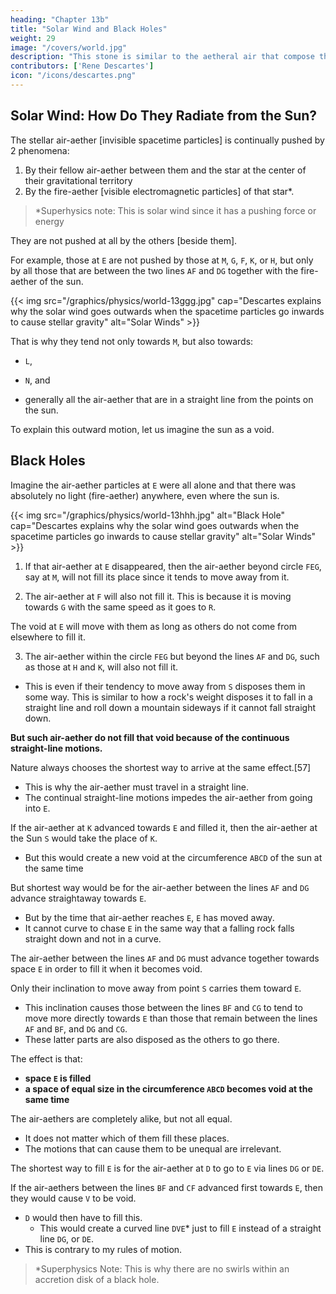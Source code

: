 ```yaml
---
heading: "Chapter 13b"
title: "Solar Wind and Black Holes"
weight: 29
image: "/covers/world.jpg"
description: "This stone is similar to the aetheral air that compose the heavens"
contributors: ['Rene Descartes']
icon: "/icons/descartes.png"
---
```



## Solar Wind: How Do They Radiate from the Sun? 

The stellar air-aether [invisible spacetime particles] is continually pushed by 2 phenomena:

1. By their fellow air-aether between them and the star at the center of their gravitational territory 
2. By the fire-aether [visible electromagnetic particles] of that star*.

> *Superhysics note: This is solar wind since it has a pushing force or energy


They are not pushed at all by the others [beside them].

For example, those at `E` are not pushed by those at `M`, `G`, `F`, `K`, or `H`, but only by all those that are between the two lines `AF` and `DG` together with the fire-aether of the sun. 


{{< img src="/graphics/physics/world-13ggg.jpg" cap="Descartes explains why the solar wind goes outwards when the spacetime particles go inwards to cause stellar gravity" alt="Solar Winds" >}}


That is why they tend not only towards `M`, but also towards:
- `L`,
- `N`, and
- generally all the air-aether that are in a straight line from the points on the sun.

  <!-- which the rays or straight lines, coming from some part of the sun and passing through the place where the parts are.* -->

<!-- > *Translator's Note: We should modify the diagram here. `E` is a point, the apex of the visual cone `EAD`. By taking a neighborhood of points about `E`, Descartes generates a space, which he also calls `E`. The light coming to that space is the light contained in all the visual cones having a vertex in the space and a base in the sun, i.e. it is the light contained in the truncated cone FADG, where F and G should lie at the upper corners of the space, as shown in the following figure The whole argument seems motivated solely by the need to have a person's eye at E see the whole disk of the sun. -->

To explain this outward motion, let us imagine the sun as a void.  


## Black Holes

Imagine the air-aether particles at `E` were all alone and that there was absolutely no light (fire-aether) anywhere, even where the sun is.

{{< img src="/graphics/physics/world-13hhh.jpg" alt="Black Hole" cap="Descartes explains why the solar wind goes outwards when the spacetime particles go inwards to cause stellar gravity" alt="Solar Winds" >}}

1. If that air-aether at `E` disappeared, then the air-aether beyond circle `FEG`, say at `M`, will not fill its place since it tends to move away from it.

2. The air-aether at `F` will also not fill it. This is because it is moving towards `G` with the same speed as it goes to `R`.

The void at `E` will move with them as long as others do not come from elsewhere to fill it. 

3. The air-aether within the circle `FEG` but beyond the lines `AF` and `DG`, such as those at `H` and `K`, will also not fill it.
- This is even if their tendency to move away from `S` disposes them in some way. This is similar to how a rock's weight disposes it to fall in a straight line and roll down a mountain sideways if it cannot fall straight down. 

**But such air-aether do not fill that void because of the continuous straight-line motions.**

<!-- We know that a body is being pushed by other bodies when we see them actually advancing toward the place where it is in order to fill the place in the case that it is void. -->
<!-- [56] -->

<!-- Imagine that the parts of the aethereal air -->
 <!-- second element --> 
<!-- at `E` are removed from it and, having posited that, to note in the first place that none of 


Then note in the second place also that those in that circle, to wit, at T are no more disposed to do so; for, even though they really move from T toward G along the course of the whole heaven, nevertheless, because those at `F` also move with the same speed toward `R`, the space `E` (which one must imagine to be mobile like them) will not fail to remain void between G and F,  -->

<!-- Those that are below that circle but that are not contained between the lines `AF` and `DG` (such as those at `H` and `K`) also do not move in any way towards space `E` to fill it, even though the inclination they have to move away from point `S` disposes them in some way to do so (as the weight of a stone disposes it, not only to descend along a straight line in the free air, but also to roll sideways on the slope of a mountain in the case that it cannot descend any other way).	 -->

Nature always chooses the shortest way to arrive at the same effect.[57] 
- This is why the air-aether must travel in a straight line.
- The continual straight-line motions impedes the air-aether from going into `E`. 
<!-- that space. -->


If the air-aether at `K` advanced towards `E` and filled it, then the air-aether at the Sun `S` would take the place of `K`.
- But this would create a new void at the circumference `ABCD` of the sun at the same time
<!-- fill in that place  advance at the same instant towards the place which they were leaving. -->

<!-- Hence, the effect of their motion would be only that space `E` would be filled.
- There would be another of equal size in  that would become void .  -->

But shortest way would be for the air-aether between the lines `AF` and `DG` advance straightaway towards `E`.
- But by the time that air-aether reaches `E`, `E` has moved away.
- It cannot curve to chase `E` in the same way that a falling rock falls straight down and not in a curve.  

<!-- - Consequently, when there is nothing impeding the air-aether between the lines `AF` and `DG` from filling `E`, the others do not tend at all towards `E`, no more than a stone ever tends to fall obliquely toward the center of the earth when it can fall in a straight line. -->



The air-aether between the lines `AF` and `DG` must advance together towards space `E` in order to fill it when it becomes void.

Only their inclination to move away from point `S` carries them toward `E`.
- This inclination causes those between the lines `BF` and `CG` to tend to move more directly towards `E` than those that remain between the lines `AF` and `BF`, and `DG` and `CG`.
- These latter parts are also disposed as the others to go there.

The effect is that:
- **space `E` is filled**
- **a space of equal size in the circumference `ABCD` becomes void at the same time**

The air-aethers are completely alike, but not all equal.
- It does not matter which of them fill these places.
- The motions that can cause them to be unequal are irrelevant.

<!-- For, as regards the change of position they undergo in the other places that they were previously filling and that still remain full of them afterwards, it is not at all considerable, in as much as they must be supposed to be so equal and so completely like one another that it does not matter by which parts each of these places is filled.

But this does not mean that they are all equal. It means merely that the motions of which their inequality can be the cause are not pertinent to the action of which we are speaking. -->


The shortest way to fill `E` is for the air-aether at `D` to go to `E` via lines `DG` or `DE`. 

<!-- There is no shorter way of causing one part `E` of space to be filled while another, for example at `D`, becomes void than if all the parts of matter on the straight line `DG`, or `DE`, advance together toward `E`.  -->

If the air-aethers between the lines `BF` and `CF` advanced first towards `E`, then they would cause `V` to be void. 
- `D` would then have to fill this.
  - This would create a curved line `DVE`* just to fill `E` instead of a straight line `DG`, or `DE`.
- This is contrary to my rules of motion.


> *Superphysics Note: This is why there are no swirls within an accretion disk of a black hole. 


 <!-- another space below them at `V`, into which those which are at `D` had to come.  -->

<!-- Thus, the same effect that can be produced by the motion of the matter in the straight line , would be made by the motion of that in the .  -->
